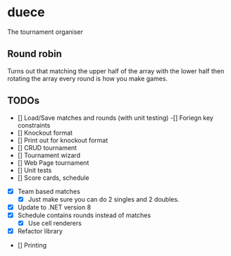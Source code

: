 # duece 
The tournament organiser
## Round robin
Turns out that matching the upper half of the array with the lower half then
rotating the array every round is how you make games.

## TODOs
- [] Load/Save matches and rounds (with unit testing)
    -[] Foriegn key constraints
- [] Knockout format
- [] Print out for knockout format
- [] CRUD tournament
- [] Tournament wizard
- [] Web Page tournament
- [] Unit tests
- [] Score cards, schedule
- [X] Team based matches
    - [X] Just make sure you can do 2 singles and 2 doubles.
- [X] Update to .NET version 8
- [X] Schedule contains rounds instead of matches
    - [X] Use cell renderers
- [X] Refactor library
- [] Printing
